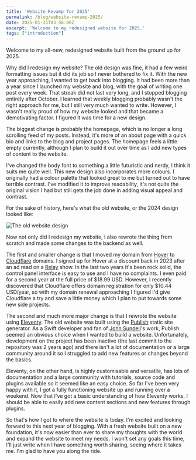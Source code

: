 ```yaml
---
title: 'Website Revamp for 2025'
permalink: /blog/website-revamp-2025/
date: 2025-01-31T03:56:00Z
excerpt: 'Welcome to my redesigned website for 2025.'
tags: ["introduction"]
---
```


Welcome to my all-new, redesigned website built from the ground up for 2025.

Why did I redesign my website? The old design was fine, it had a few weird formatting issues but it did its job so I never bothered to fix it. With the new year approaching, I wanted to get back into blogging. It had been more than a year since I launched my website and blog, with the goal of writing one post every week. That streak did not last very long, and I stopped blogging entirely after October. I learned that weekly blogging probably wasn't the right approach for me, but I still very much wanted to write. However, I wasn't really proud of how my website looked and that became a demotivating factor. I figured it was time for a new design. 

The biggest change is probably the homepage, which is no longer a long scrolling feed of my posts. Instead, it's more of an about page with a quick bio and links to the blog and project pages. The homepage feels a little empty currently, although I plan to build it out over time as I add new types of content to the website. 

I've changed the body font to something a little futuristic and nerdy, I think it suits me quite well. This new design also incorporates more colours. I originally had a colour palette that looked great to me but turned out to have terrible contrast. I've modified it to improve readability, it's not quite the original vision I had but still gets the job done in adding visual appeal and contrast.

For the sake of history, here's what the old website, or the 2024 design looked like:

![The old website design](https://cdn.dillonmok.com/website-design-2024.png)

Now not only did I redesign my website, I also rewrote the thing from scratch and made some changes to the backend as well.

The first and smaller change is that I moved my domain from [Hover](https://www.hover.com) to [Cloudflare](https://www.hover.com) domains. I signed up for Hover at a discount back in 2023 after an ad read on a [Relay](https://relay.fm) show. In the last two years it's been rock solid, the control panel interface is easy to use and I have no complaints. I even paid for a second year at the full price of $18.99 USD. However, I recently discovered that Cloudflare offers domain registration for only $10.44 USD/year, so with my domain renewal approaching I figured I'd give Cloudflare a try and save a little money which I plan to put towards some new side projects.

The second and much more major change is that I rewrote the website using [Eleventy](https://www.11ty.dev/). The old website was built using the [Publish](https://github.com/johnsundell/publish) static site generator. As a Swift developer and fan of [John Sundell](https://www.swiftbysundell.com)'s work, Publish seemed an obvious choice when I wanted to build a website. Unfortunately, development on the project has been inactive (the last commit to the repository was 2 years ago) and there isn't a lot of documentation or a large community around it so I struggled to add new features or changes beyond the basics.

Eleventy, on the other hand, is highly customisable and versatile, has lots of documentation and a large community with tutorials, source code and plugins available so it seemed like an easy choice. So far I've been very happy with it, I got a fully functioning website up and running over a weekend. Now that I've got a basic understanding of how Eleventy works, I should be able to easily add new content sections and new features through plugins.

So that's how I got to where the website is today. I'm excited and looking forward to this next year of blogging. With a fresh website built on a new foundation, it's now easier than ever to share my thoughts with the world and expand the website to meet my needs. I won't set any goals this time, I'll just write when I have something worth sharing, seeing where it takes me. I'm glad to have you along the ride.